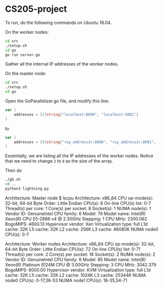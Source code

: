 # CS205-project

To run, do the following commands on Ubuntu 18.04.

On the worker nodes:
```bash
cd src
./setup.sh
cd go
go run server.go
```

Gather all the internal IP addresses of the worker nodes.

On the master node:
```bash
cd src
./setup.sh
cd go
```

Open the GoParallelizer.go file, and modify this line:
```go
var (
	addresses = [2]string{"localhost:8080", "localhost:8081"}
)
```

to
```go
var (
	addresses = [8]string{"<ip_address1>:8080", "<ip_address2>:8081", ...}
)
```

Essentially, we are listing all the IP addresses of the worker nodes. Notice that we need to change `2` to `8` as the size of the array.

Then do
```bash
./gb.sh
cd ..
python3 lightning.py
```


Architecture: Master node
$ lscpu
Architecture:        x86_64
CPU op-mode(s):      32-bit, 64-bit
Byte Order:          Little Endian
CPU(s):              8
On-line CPU(s) list: 0-7
Thread(s) per core:  1
Core(s) per socket:  8
Socket(s):           1
NUMA node(s):        1
Vendor ID:           GenuineIntel
CPU family:          6
Model:               79
Model name:          Intel(R) Xeon(R) CPU E5-2686 v4 @ 2.30GHz
Stepping:            1
CPU MHz:             2300.062
BogoMIPS:            4600.13
Hypervisor vendor:   Xen
Virtualization type: full
L1d cache:           32K
L1i cache:           32K
L2 cache:            256K
L3 cache:            46080K
NUMA node0 CPU(s):   0-7

Architecture: Worker nodes
Architecture:        x86_64
CPU op-mode(s):      32-bit, 64-bit
Byte Order:          Little Endian
CPU(s):              72
On-line CPU(s) list: 0-71
Thread(s) per core:  2
Core(s) per socket:  18
Socket(s):           2
NUMA node(s):        2
Vendor ID:           GenuineIntel
CPU family:          6
Model:               85
Model name:          Intel(R) Xeon(R) Platinum 8124M CPU @ 3.00GHz
Stepping:            3
CPU MHz:             3042.379
BogoMIPS:            6000.00
Hypervisor vendor:   KVM
Virtualization type: full
L1d cache:           32K
L1i cache:           32K
L2 cache:            1024K
L3 cache:            25344K
NUMA node0 CPU(s):   0-17,36-53
NUMA node1 CPU(s):   18-35,54-71
